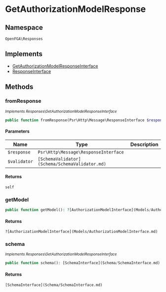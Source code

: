 # GetAuthorizationModelResponse


## Namespace
`OpenFGA\Responses`

## Implements
* [GetAuthorizationModelResponseInterface](Responses/GetAuthorizationModelResponseInterface.md)
* [ResponseInterface](Responses/ResponseInterface.md)



## Methods
### fromResponse

*<small>Implements Responses\GetAuthorizationModelResponseInterface</small>*  

```php
public function fromResponse(Psr\Http\Message\ResponseInterface $response, [SchemaValidator](Schema/SchemaValidator.md) $validator): self
```


#### Parameters
| Name | Type | Description |
|------|------|-------------|
| `$response` | `Psr\Http\Message\ResponseInterface` |  |
| `$validator` | `[SchemaValidator](Schema/SchemaValidator.md)` |  |

#### Returns
`self`

### getModel


```php
public function getModel(): ?[AuthorizationModelInterface](Models/AuthorizationModelInterface.md)
```



#### Returns
`?[AuthorizationModelInterface](Models/AuthorizationModelInterface.md)`

### schema

*<small>Implements Responses\GetAuthorizationModelResponseInterface</small>*  

```php
public function schema(): [SchemaInterface](Schema/SchemaInterface.md)
```



#### Returns
`[SchemaInterface](Schema/SchemaInterface.md)`

